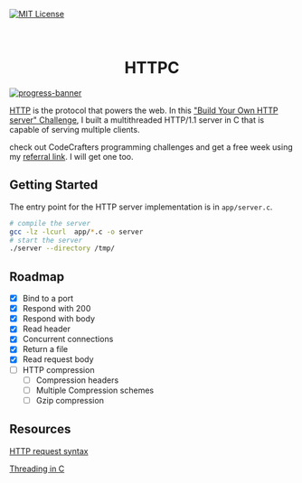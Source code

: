 <a id="readme-top"></a>

[![MIT License][license-shield]][license-url]

<br />

<div align="center">
<h1 align="center">HTTPC</h1>
</div>

[![progress-banner](https://backend.codecrafters.io/progress/http-server/d6024b54-aeef-4707-9128-f99b7d5d5df8)](https://app.codecrafters.io/users/codecrafters-bot?r=2qF)

[HTTP](https://en.wikipedia.org/wiki/Hypertext_Transfer_Protocol) is the
protocol that powers the web. In this ["Build Your Own HTTP server" Challenge](https://app.codecrafters.io/courses/http-server/overview), I built a multithreaded HTTP/1.1 server in C that is capable of serving multiple clients.

check out CodeCrafters programming challenges and get a free week using my [referral link](https://app.codecrafters.io/r/cute-gorilla-362426). I will get one too.

## Getting Started

The entry point for the HTTP server implementation is in `app/server.c`.

```sh
# compile the server
gcc -lz -lcurl  app/*.c -o server
# start the server
./server --directory /tmp/
```

<!-- ROADMAP -->

## Roadmap

- [x] Bind to a port
- [x] Respond with 200
- [x] Respond with body
- [x] Read header
- [x] Concurrent connections
- [x] Return a file
- [x] Read request body
- [ ] HTTP compression
  - [ ] Compression headers
  - [ ] Multiple Compression schemes
  - [ ] Gzip compression

## Resources

[HTTP request syntax](https://www.w3.org/Protocols/rfc2616/rfc2616-sec5.html)

[Threading in C](https://www.geeksforgeeks.org/multithreading-in-c)

<!-- MARKDOWN LINKS & IMAGES -->
<!-- https://www.markdownguide.org/basic-syntax/#reference-style-links -->

[license-shield]: https://img.shields.io/github/license/0ussamaBernou/httpc?style=for-the-badge
[license-url]: https://github.com/0ussamaBernou/httpc/blob/master/LICENSE.txt

